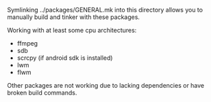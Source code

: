 Symlinking ../packages/GENERAL.mk into this directory allows you to manually build and tinker with these packages.

Working with at least some cpu architectures:

* ffmpeg
* sdb
* scrcpy (if android sdk is installed)
* lwm
* flwm

Other packages are not working due to lacking dependencies or have broken build commands.
